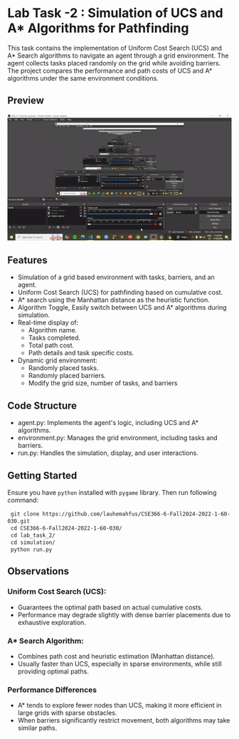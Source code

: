 # Lab Task -2 : Simulation of UCS and A* Algorithms for Pathfinding

This task contains the implementation of Uniform Cost Search (UCS) and A* Search algorithms to navigate an agent through a grid environment. The agent collects tasks placed randomly on the grid while avoiding barriers. The project compares the performance and path costs of UCS and A* algorithms under the same environment conditions.

## Preview 

![preview](preview.gif)

## Features
* Simulation of a grid based environment with tasks, barriers, and an agent.
* Uniform Cost Search (UCS) for pathfinding based on cumulative cost.
* A* search using the Manhattan distance as the heuristic function.
* Algorithm Toggle, Easily switch between UCS and A* algorithms during simulation.
* Real-time display of:
    * Algorithm name.
    * Tasks completed.
    * Total path cost.
    * Path details and task specific costs.
* Dynamic grid environment:
    * Randomly placed tasks.
    * Randomly placed barriers.
    * Modify the grid size, number of tasks, and barriers 


## Code Structure
* agent.py: Implements the agent's logic, including UCS and A* algorithms.
* environment.py: Manages the grid environment, including tasks and barriers.
* run.py: Handles the simulation, display, and user interactions.


## Getting Started

Ensure you have ```python``` installed with ```pygame``` library. Then run following command:
```
 git clone https://github.com/lauhemahfus/CSE366-6-Fall2024-2022-1-60-030.git
 cd CSE366-6-Fall2024-2022-1-60-030/
 cd lab_task_2/
 cd simulation/
 python run.py
```

## Observations
### Uniform Cost Search (UCS):

* Guarantees the optimal path based on actual cumulative costs.
* Performance may degrade slightly with dense barrier placements due to exhaustive exploration.

### A* Search Algorithm:

* Combines path cost and heuristic estimation (Manhattan distance).
* Usually faster than UCS, especially in sparse environments, while still providing optimal paths.

### Performance Differences
* A* tends to explore fewer nodes than UCS, making it more efficient in large grids with sparse obstacles.
* When barriers significantly restrict movement, both algorithms may take similar paths.

